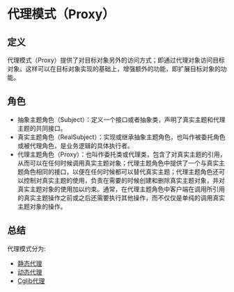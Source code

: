 # 代理模式（Proxy）

## 定义

代理模式（Proxy）提供了对目标对象另外的访问方式；即通过代理对象访问目标对象。这样可以在目标对象实现的基础上，增强额外的功能，即扩展目标对象的功能。

## 角色

- 抽象主题角色（Subject）：定义一个接口或者抽象类，声明了真实主题和代理主题的共同接口。
- 真实主题角色（RealSubject）：实现或继承抽象主题角色，也叫作被委托角色或被代理角色，是业务逻辑的具体执行者。
- 代理主题角色（Proxy）：也叫作委托类或代理类，包含了对真实主题的引用，从而可以在任何时候调用真实主题对象；代理主题角色中提供了一个与真实主题角色相同的接口，以便在任何时候都可以替代真实主题；代理主题角色还可以控制对真实主题的使用，负责在需要的时候创建和删除真实主题对象，并对真实主题对象的使用加以约束。通常，在代理主题角色中客户端在调用所引用的真实主题操作之前或之后还需要执行其他操作，而不仅仅是单纯的调用真实主题对象的操作。

## 总结

代理模式分为:

- [静态代理](src/main/java/org/springframework/cloud/pattern/statics '静态代理')
- [动态代理](src/main/java/org/springframework/cloud/pattern/dynamics '动态代理')
- [Cglib代理](src/main/java/org/springframework/cloud/pattern/cglib 'Cglib代理')
